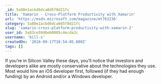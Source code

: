 ```yaml
---
_id: 5a88e1acbd6dca0d5f0d21fc
title: 'Xamarin - Cross-Platform Productivity with Xamarin'
url: 'https://msdn.microsoft.com/magazine/mt763236'
category: 5a88e1acbd6dca0d5f0d21fc
slug: 'xamarin-cross-platform-productivity-with-xamarin-2'
user_id: 5a83ce59d6eb0005c4ecda2c
username: 'bill-s'
createdOn: '2016-09-17T18:54:05.000Z'
tags: []
---
```


If you’re in Silicon Valley these days, you’ll notice that investors and developers alike are mostly conservative about the technologies they use. Most would hire an iOS developer first, followed (if they had enough funding) by an Android and/or a Windows developer.
